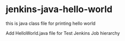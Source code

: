 # jenkins-java-hello-world
this is java class file for printing hello world

Add HelloWorld.java file for Test Jenkins Job hierarchy
